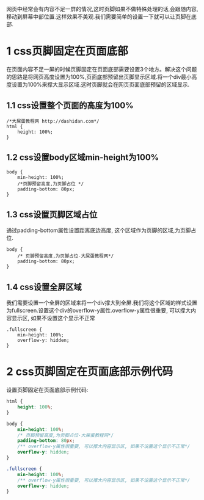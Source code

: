 <div class="jumbotron">
<p>网页中经常会有内容不足一屏的情况,这时页脚如果不做特殊处理的话,会跟随内容,移动到屏幕中部位置.这样效果不美观.我们需要简单的设置一下就可以让页脚在底部.</p>
</div>

1 css页脚固定在页面底部
===

在页面内容不足一屏的时候页脚固定在页面底部需要设置3个地方。解决这个问题的思路是将网页高度设置为100%,页面底部预留出页脚显示区域.将一个div最小高度设置为100%来撑大显示区域.这时页脚就会在网页页面底部预留的区域显示.

1.1 css设置整个页面的高度为100%
---

```
/*大屎蛋教程网 http://dashidan.com*/
html {
    height: 100%;
}
```

1.2 css设置body区域min-height为100%
---

```
body {
    min-height: 100%;
    /*页脚预留高度,为页脚占位 */
    padding-bottom: 80px;
}
```

1.3 css设置页脚区域占位
---

通过padding-bottom属性设置距离底边高度, 这个区域作为页脚的区域,为页脚占位.

```
body {
    /* 页脚预留高度,为页脚占位-大屎蛋教程网*/
    padding-bottom: 80px;
}
```

1.4 css设置全屏区域
---

我们需要设置一个全屏的区域来将一个div撑大到全屏.我们将这个区域的样式设置为fullscreen.设置这个div的overflow-y属性.overflow-y属性很重要, 可以撑大内容显示区, 如果不设置这个显示不正常

```
.fullscreen {
    min-height: 100%;
    overflow-y: hidden;
}
```

2 css页脚固定在页面底部示例代码
===

设置页脚固定在页面底部示例代码:

```css
html {
    height: 100%;
}

body {
    min-height: 100%;
	/* 页脚预留高度,为页脚占位-大屎蛋教程网*/
    padding-bottom: 80px;
	/** overflow-y属性很重要, 可以撑大内容显示区, 如果不设置这个显示不正常*/
    overflow-y: hidden;
}

.fullscreen {
    min-height: 100%;
    /** overflow-y属性很重要, 可以撑大内容显示区, 如果不设置这个显示不正常*/
    overflow-y: hidden;
}
```

